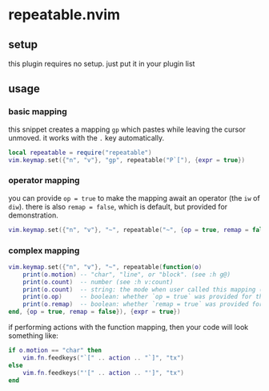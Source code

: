repeatable.nvim
===============

setup
-----
this plugin requires no setup. just put it in your plugin list

usage
-----

### basic mapping
this snippet creates a mapping `gp` which pastes while leaving the cursor unmoved.
it works with the `.` key automatically.
```lua
local repeatable = require("repeatable")
vim.keymap.set({"n", "v"}, "gp", repeatable("P`["), {expr = true})
```


### operator mapping
you can provide `op = true` to make the mapping await an operator (the `iw` of `diw`).
there is also `remap = false`, which is default, but provided for demonstration.

```lua
vim.keymap.set({"n", "v"}, "~", repeatable("~", {op = true, remap = false}), {expr = true})
```

### complex mapping
```lua
vim.keymap.set({"n", "v"}, "~", repeatable(function(o)
    print(o.motion) -- "char", "line", or "block". (see :h g@)
    print(o.count)  -- number (see :h v:count)
    print(o.count)  -- string: the mode when user called this mapping (see :h mode())
    print(o.op)     -- boolean: whether `op = true` was provided for this mapping
    print(o.remap)  -- boolean: whether `remap = true` was provided for this mapping
end, {op = true, remap = false}), {expr = true})
```

if performing actions with the function mapping, then your code will look
something like:
```lua
if o.motion == "char" then
    vim.fn.feedkeys("`[" .. action .. "`]", "tx")
else
    vim.fn.feedkeys("'[" .. action .. "']", "tx")
end
```
